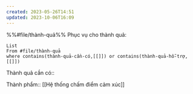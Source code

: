 ```yaml
---
created: 2023-05-26T14:51
updated: 2023-10-06T16:09
---
```

%%#file/thành-quả%%
Phục vụ cho thành quả:
```dataview
List 
From #file/thành-quả 
where contains(thành-quả-cần-có,[[]]) or contains(thành-quả-hỗ-trợ,[[]]) 
```
Thành quả cần có:: 

Thành phẩm:: [[Hệ thống chấm điểm cảm xúc]]
